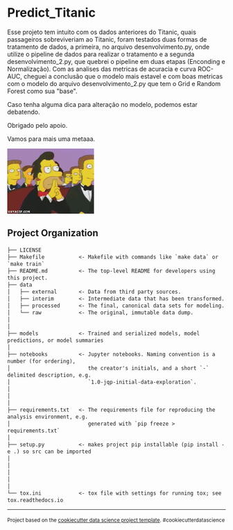 Predict_Titanic
==============================

Esse projeto tem intuito com os dados anteriores do Titanic, quais passageiros sobreviveriam ao Titanic, foram testados duas formas de tratamento de dados, a primeira, no arquivo desenvolvimento.py, onde utilize o pipeline de dados para realizar o tratamento e a segunda desenvolvimento_2.py, que quebrei o pipeline em duas etapas (Enconding e Normalização).
Com as analises das metricas de acuracia e curva ROC-AUC, cheguei a conclusão que o modelo mais estavel e com boas metricas com o modelo do arquivo desenvolvimento_2.py que tem o Grid e Random Forest como sua "base".

Caso tenha alguma dica para alteração no modelo, podemos estar debatendo.

Obrigado pelo apoio.

Vamos para mais uma metaaa.

![alt text](image.png)

Project Organization
------------

    ├── LICENSE
    ├── Makefile           <- Makefile with commands like `make data` or `make train`
    ├── README.md          <- The top-level README for developers using this project.
    ├── data
    │   ├── external       <- Data from third party sources.
    │   ├── interim        <- Intermediate data that has been transformed.
    │   ├── processed      <- The final, canonical data sets for modeling.
    │   └── raw            <- The original, immutable data dump.
    │
    │
    ├── models             <- Trained and serialized models, model predictions, or model summaries
    │
    ├── notebooks          <- Jupyter notebooks. Naming convention is a number (for ordering),
    │                         the creator's initials, and a short `-` delimited description, e.g.
    │                         `1.0-jqp-initial-data-exploration`.
    │
    │
    │
    ├── requirements.txt   <- The requirements file for reproducing the analysis environment, e.g.
    │                         generated with `pip freeze > requirements.txt`
    │
    ├── setup.py           <- makes project pip installable (pip install -e .) so src can be imported
    │   
    │   
    │  
    │       
    │
    └── tox.ini            <- tox file with settings for running tox; see tox.readthedocs.io


--------

<p><small>Project based on the <a target="_blank" href="https://drivendata.github.io/cookiecutter-data-science/">cookiecutter data science project template</a>. #cookiecutterdatascience</small></p>
